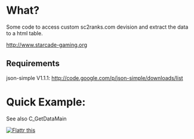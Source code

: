 # What?

Some code to access custom sc2ranks.com devision and extract the data to a html table. 

http://www.starcade-gaming.org

## Requirements

json-simple V1.1.1: http://code.google.com/p/json-simple/downloads/list


# Quick Example:

See also C_GetDataMain

<a href="http://flattr.com/thing/995643/Brontesc2ranks4j-on-GitHub" target="_blank">
<img src="http://api.flattr.com/button/flattr-badge-large.png" alt="Flattr this" title="Flattr this" border="0" /></a>